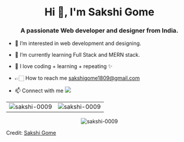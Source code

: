 <h1 align="center">Hi 👋, I'm Sakshi Gome</h1>
<h3 align="center">A passionate Web developer and designer from India.</h3>

- 👀 I’m interested in web development and designing. 
- 🌱 I’m currently learning Full Stack and MERN stack. 
- 💞️ I love coding + learning + repeating ✨
- 👉🏻 How to reach me sakshigome1809@gmail.com

- 📫 Connect with me 
[<img src="https://img.shields.io/badge/linkedin-%230077B5.svg?&style=for-the-badge&logo=linkedin&logoColor=white" />](https://www.linkedin.com/in/sakshi-gome-b7abb2212/) <br>

<table>
  <tr>
    <td><img src="https://github-readme-stats.vercel.app/api?username=sakshi-0009&theme=dark&show_icons=true&theme=dark&locale=en" alt="sakshi-0009" /></td>
    <td><img src="https://github-readme-stats.vercel.app/api/top-langs?username=sakshi-0009&theme=dark&show_icons=true&theme=dark&locale=en&layout=compact" alt="sakshi-0009" /></td>
  </tr>
 </table>


<div align="center">
<p><img align="center" src="https://github-readme-streak-stats.herokuapp.com?user=sakshi-0009" alt="sakshi-0009" /></p>
      </div>

Credit: [Sakshi Gome](https://github.com/sakshi-0009)
